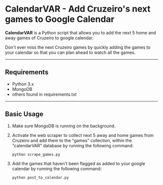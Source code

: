 # CalendarVAR - Add Cruzeiro's next games to Google Calendar

**CalendarVAR** is a Python script that allows you to add the next 5 home and away games of Cruzeiro to google calendar. 

Don't ever miss the next Cruzeiro games by quickly adding the games to your calendar so that you can plan ahead to watch all the games.

---

## Requirements

- Python 3.x
- MongoDB
- others found in requirements.txt

---

## Basic Usage

1. Make sure MongoDB is running on the background.    

2. Activate the web scraper to collect next 5 away and home games from Cruzeiro and add them to the "games" collection, within the "calendarVAR" database by running the following command:    
   ```bash
   python scrape_games.py
   ```
3. Add the games that haven't been flagged as added to your google calendar by running the following command:
   ```bash
   python post_to_calendar.py
   ```
